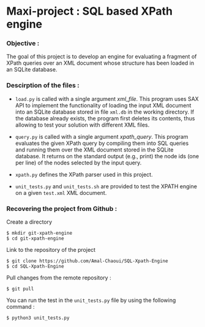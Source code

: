 # Maxi-project : SQL based XPath engine

### Objective : 
The goal of this project is to develop an engine for evaluating a fragment of XPath queries over an
XML document whose structure has been loaded in an SQLite database.

### Descirption of the files : 
* `load.py` is called with a single argument *xml_file*. This program uses SAX API to implement the functionality of loading the input XML document
into an SQLite database stored in file `xml.db` in the working directory. If the database already exists, the program first deletes its contents, 
thus allowing to test your solution with different XML files.

* `query.py` is called with a single argument *xpath_query*. This program evaluates the given XPath query by compiling them into SQL queries
and running them over the XML document stored in the SQLite database. 
It returns on the standard output (e.g., print) the node ids (one per line) of the nodes selected by the input query. 

* `xpath.py` defines the XPath parser used in this project.

* `unit_tests.py` and `unit_tests.sh` are provided to test the XPATH engine on a given `test.xml` XML document. 

### Recovering the project from Github : 
Create a directory

    $ mkdir git-xpath-engine  
    $ cd git-xpath-engine 
    
Link to the repository of the project

    $ git clone https://github.com/Amal-Chaoui/SQL-Xpath-Engine
    $ cd SQL-Xpath-Engine  

Pull changes from the remote repository :

    $ git pull
    
You can run the test in the `unit_tests.py` file by using the following command : 

    $ python3 unit_tests.py
